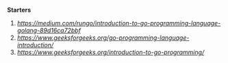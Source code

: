 **Starters**
1. *https://medium.com/rungo/introduction-to-go-programming-language-golang-89d16ca72bbf*
2. *https://www.geeksforgeeks.org/go-programming-language-introduction/*
3. *https://www.geeksforgeeks.org/introduction-to-go-programming/*
